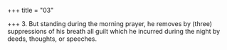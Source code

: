 +++
title = "03"

+++
3. But standing during the morning prayer, he removes by (three) suppressions of his breath all guilt which he incurred during the night by deeds, thoughts, or speeches.
